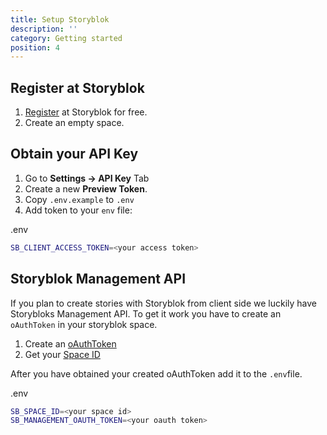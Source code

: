 ```yaml
---
title: Setup Storyblok
description: ''
category: Getting started
position: 4
---
```


## Register at Storyblok

1. [Register](https://app.storyblok.com/#!/signup) at Storyblok for free.
2. Create an empty space.

## Obtain your API Key

1. Go to **Settings -> API Key** Tab
2. Create a new **Preview Token**. 
3. Copy `.env.example` to `.env`
4. Add token to your `env` file:

.env
```bash
SB_CLIENT_ACCESS_TOKEN=<your access token>
```

## Storyblok Management API

If you plan to create stories with Storyblok from client side we luckily  have Storybloks Management API. To get it work you have to create an `oAuthToken` in your storyblok space. 

1. Create an [oAuthToken](http://app.storyblok.com/#!/me/account)
2. Get your [Space ID](https://www.storyblok.com/faq/where-can-i-find-my-space-id)

After you have obtained your created oAuthToken add it to the `.env`file.

.env
```bash
SB_SPACE_ID=<your space id>
SB_MANAGEMENT_OAUTH_TOKEN=<your oauth token>
```